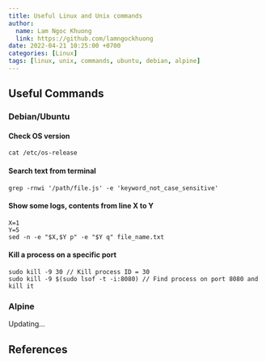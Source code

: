 ```yaml
---
title: Useful Linux and Unix commands
author:
  name: Lam Ngoc Khuong
  link: https://github.com/lamngockhuong
date: 2022-04-21 10:25:00 +0700
categories: [Linux]
tags: [linux, unix, commands, ubuntu, debian, alpine]
---
```

## Useful Commands
### Debian/Ubuntu

#### Check OS version
```console
cat /etc/os-release
```

#### Search text from terminal
```console
grep -rnwi '/path/file.js' -e 'keyword_not_case_sensitive'
```

#### Show some logs, contents from line X to Y
```
X=1  
Y=5
sed -n -e "$X,$Y p" -e "$Y q" file_name.txt
```

#### Kill a process on a specific port
```console
sudo kill -9 30 // Kill process ID = 30
sudo kill -9 $(sudo lsof -t -i:8080) // Find process on port 8080 and kill it
```
### Alpine
Updating...

## References
